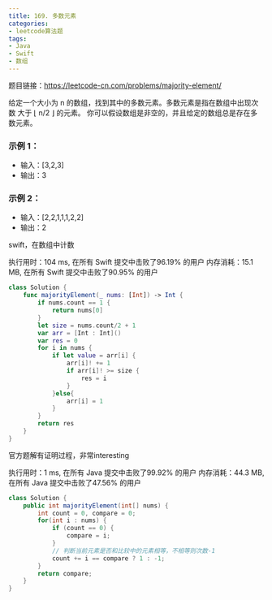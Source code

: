 ```yaml
---
title: 169. 多数元素
categories:
- leetcode算法题
tags:
- Java  
- Swift
- 数组
---
```


题目链接：https://leetcode-cn.com/problems/majority-element/

给定一个大小为 n 的数组，找到其中的多数元素。多数元素是指在数组中出现次数 大于 ⌊ n/2 ⌋ 的元素。
你可以假设数组是非空的，并且给定的数组总是存在多数元素。

### 示例 1：
- 输入：[3,2,3]
- 输出：3

### 示例 2：
- 输入：[2,2,1,1,1,2,2]
- 输出：2

swift，在数组中计数

执行用时：104 ms, 在所有 Swift 提交中击败了96.19% 的用户
内存消耗：15.1 MB, 在所有 Swift 提交中击败了90.95% 的用户

``` swift
class Solution {
    func majorityElement(_ nums: [Int]) -> Int {
        if nums.count == 1 {
            return nums[0]
        }
        let size = nums.count/2 + 1
        var arr = [Int : Int]()
        var res = 0
        for i in nums {
            if let value = arr[i] {
                arr[i]! += 1
                if arr[i]! >= size {
                    res = i
                }
            }else{
                arr[i] = 1
            }
        }
        return res
    }
}
```


官方题解有证明过程，非常interesting

执行用时：1 ms, 在所有 Java 提交中击败了99.92% 的用户
内存消耗：44.3 MB, 在所有 Java 提交中击败了47.56% 的用户

``` java
class Solution {
    public int majorityElement(int[] nums) {
        int count = 0, compare = 0;
        for(int i : nums) {
            if (count == 0) {
                compare = i;
            }
            // 判断当前元素是否和比较中的元素相等，不相等则次数-1
            count += i == compare ? 1 : -1;
        }
        return compare;
    }
}
```